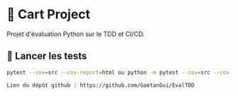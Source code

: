 # 🛒 Cart Project

Projet d'évaluation Python sur le TDD et CI/CD.

## 🚀 Lancer les tests
```bash
pytest --cov=src --cov-report=html ou python -m pytest --cov=src --cov-report=html 

Lien du dépôt github : https://github.com/GaetanGui/EvalTDD